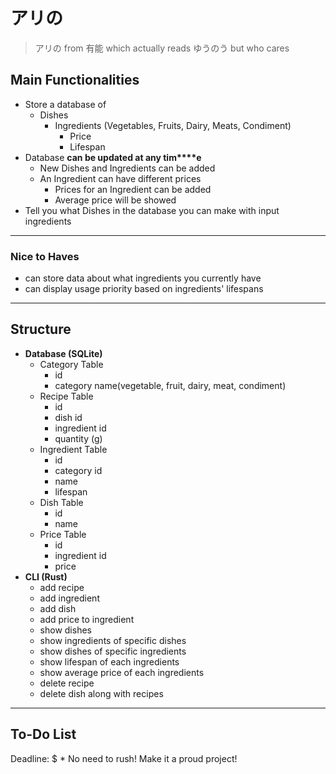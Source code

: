 # アリの
> アリの from 有能 which actually reads ゆうのう but who cares
## Main Functionalities
* Store a database of
	* Dishes
		* Ingredients (Vegetables, Fruits, Dairy, Meats, Condiment)
			* Price
			* Lifespan
* Database **can be updated at any tim****e**
	* New Dishes and Ingredients can be added
	* An Ingredient can have different prices
		* Prices for an Ingredient can be added
		* Average price will be showed
* Tell you what Dishes in the database you can make with input ingredients
---
### Nice to Haves
* can store data about what ingredients you currently have
* can display usage priority based on ingredients' lifespans
---
## Structure
- **Database (SQLite)**
	- Category Table
		* id
		* category name(vegetable, fruit, dairy, meat, condiment)
	- Recipe Table
		* id
		* dish id
		* ingredient id
		* quantity (g)
	- Ingredient Table
		* id
		* category id
		* name
		* lifespan
	- Dish Table
		* id
		* name
	- Price Table
		* id
		* ingredient id
		* price
- **CLI (Rust)**
	* add recipe
	* add ingredient
	* add dish
	* add price to ingredient
	* show dishes
	* show ingredients of specific dishes
	* show dishes of specific ingredients
	* show lifespan of each ingredients
	* show average price of each ingredients 
	* delete recipe
	* delete dish along with recipes
---
## To-Do List
Deadline: $
	* No need to rush! Make it a proud project!
